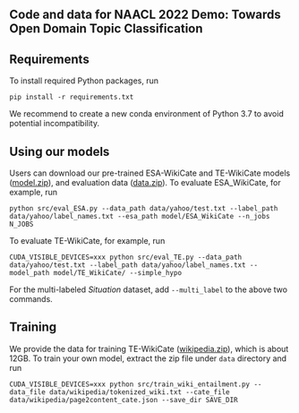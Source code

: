 ## Code and data for NAACL 2022 Demo: Towards Open Domain Topic Classification
## Requirements
To install required Python packages, run
```
pip install -r requirements.txt
```
We recommend to create a new conda environment of Python 3.7 to avoid potential incompatibility.
## Using our models
Users can download our pre-trained ESA-WikiCate and TE-WikiCate models ([model.zip](http://cogcomp.org/models/ZeroShotWiki/model.zip)), and evaluation data ([data.zip](http://cogcomp.org/models/ZeroShotWiki/data.zip)). 
To evaluate ESA_WikiCate, for example, run
```
python src/eval_ESA.py --data_path data/yahoo/test.txt --label_path data/yahoo/label_names.txt --esa_path model/ESA_WikiCate --n_jobs N_JOBS
```
To evaluate TE-WikiCate, for example, run
```
CUDA_VISIBLE_DEVICES=xxx python src/eval_TE.py --data_path data/yahoo/test.txt --label_path data/yahoo/label_names.txt --model_path model/TE_WikiCate/ --simple_hypo
```
For the multi-labeled *Situation* dataset, add ```--multi_label``` to the above two commands. 
## Training
We provide the data for training TE-WikiCate ([wikipedia.zip](http://cogcomp.org/models/ZeroShotWiki/wikipedia.zip)), which is about 12GB. To train your own model, extract the zip file under ```data``` directory and run
```
CUDA_VISIBLE_DEVICES=xxx python src/train_wiki_entailment.py --data_file data/wikipedia/tokenized_wiki.txt --cate_file data/wikipedia/page2content_cate.json --save_dir SAVE_DIR
```




